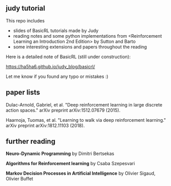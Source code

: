 ## judy tutorial

This repo includes

- slides of BasicRL tutorials made by Judy
- reading notes and some python implementations from <Reinforcement Learning an Introduction 2nd Edition> by Sutton and Barto
- some interesting extensions and papers throughout the reading

Here is a detailed note of BasicRL (still under construction):

https://ha5ha6.github.io/judy_blog/basicrl/

Let me know if you found any typo or mistakes :)

## paper lists

Dulac-Arnold, Gabriel, et al. "Deep reinforcement learning in large discrete action spaces." arXiv preprint arXiv:1512.07679 (2015).

Haarnoja, Tuomas, et al. "Learning to walk via deep reinforcement learning." arXiv preprint arXiv:1812.11103 (2018).


## further reading

**Neuro-Dynamic Programming** by Dimitri Bertsekas

**Algorithms for Reinforcement learning** by Csaba Szepesvari

**Markov Decision Processes in Artificial Intelligence** by Olivier Sigaud, Olivier Buffet
